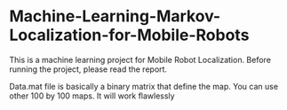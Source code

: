 # Machine-Learning-Markov-Localization-for-Mobile-Robots

This is a machine learning project for Mobile Robot Localization. Before running the project,
please read the report.

Data.mat file is basically a binary matrix that define the map.
You can use other 100 by 100 maps. It will work flawlessly
